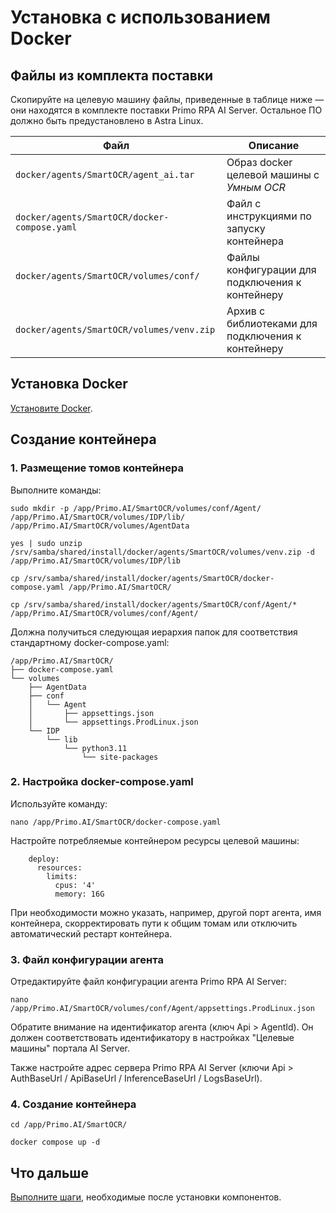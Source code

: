 # Установка с использованием Docker

## Файлы из комплекта поставки

Скопируйте на целевую машину файлы, приведенные в таблице ниже — они находятся в комплекте поставки Primo RPA AI Server. Остальное ПО должно быть предустановлено в Astra Linux.

| Файл                                         | Описание                                          |
| -------------------------------------------- | ------------------------------------------------- | 
| `docker/agents/SmartOCR/agent_ai.tar`        | Образ docker целевой машины с *Умным OCR*         | 
| `docker/agents/SmartOCR/docker-compose.yaml` | Файл с инструкциями по запуску контейнера         | 
| `docker/agents/SmartOCR/volumes/conf/`       | Файлы конфигурации для подключения к контейнеру   |          
| `docker/agents/SmartOCR/volumes/venv.zip`    | Архив с библиотеками для подключения к контейнеру |    


## Установка Docker

[Установите Docker](https://docs.primo-rpa.ru/primo-rpa/primo-ai-server/installing/linux/installing-docker).

## Создание контейнера

### 1. Размещение томов контейнера

Выполните команды:
```
sudo mkdir -p /app/Primo.AI/SmartOCR/volumes/conf/Agent/ /app/Primo.AI/SmartOCR/volumes/IDP/lib/ /app/Primo.AI/SmartOCR/volumes/AgentData
```
```
yes | sudo unzip /srv/samba/shared/install/docker/agents/SmartOCR/volumes/venv.zip -d /app/Primo.AI/SmartOCR/volumes/IDP/lib
```
```
cp /srv/samba/shared/install/docker/agents/SmartOCR/docker-compose.yaml /app/Primo.AI/SmartOCR/
```
```
cp /srv/samba/shared/install/docker/agents/SmartOCR/conf/Agent/* /app/Primo.AI/SmartOCR/volumes/conf/Agent/
```

Должна получиться следующая иерархия папок для соответствия стандартному docker-compose.yaml:
```
/app/Primo.AI/SmartOCR/
├── docker-compose.yaml
└── volumes
    ├── AgentData
    ├── conf
    │   └── Agent
    │       ├── appsettings.json
    │       └── appsettings.ProdLinux.json
    └── IDP
        └── lib
            └── python3.11
                └── site-packages
```

### 2. Настройка docker-compose.yaml
Используйте команду:
```
nano /app/Primo.AI/SmartOCR/docker-compose.yaml
```
Настройте потребляемые контейнером ресурсы целевой машины:
```
    deploy:
      resources:
        limits:
          cpus: '4'
          memory: 16G
```
При необходимости можно указать, например, другой порт агента, имя контейнера, скорректировать пути к общим томам или отключить автоматический рестарт контейнера.

### 3. Файл конфигурации агента

Отредактируйте файл конфигурации агента Primo RPA AI Server:
```
nano /app/Primo.AI/SmartOCR/volumes/conf/Agent/appsettings.ProdLinux.json
```

Обратите внимание на идентификатор агента (ключ Api > AgentId). Он должен соответствовать идентификатору в настройках "Целевые машины" портала AI Server.

Также настройте адрес сервера Primo RPA AI Server (ключи Api > AuthBaseUrl / ApiBaseUrl / InferenceBaseUrl / LogsBaseUrl).

### 4. Создание контейнера

```
cd /app/Primo.AI/SmartOCR/
```
```
docker compose up -d
```

## Что дальше
[Выполните шаги](https://docs.primo-rpa.ru/primo-rpa/primo-rpa-ai-server/installing/linux/target-machine-smart-ocr/post-installation-steps), необходимые после установки компонентов.
